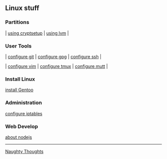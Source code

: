 
<h2> Linux stuff</h2>

<h3> Partitions </h3>

| [using cryptsetup](./linux/cryptsetup.md) |  [using lvm](./linux/lvm.md) | 

<h3> User Tools </h3>

| [configure git](./linux/git.md) | [configure gpg](./linux/gpg.md) | [configure ssh](./linux/ssh.md) | 

| [configure vim](./linux/vim.md) | [configure tmux](./linux/tmux.md) | [configure mutt](./linux/mutt.md) | 

<h3> Install Linux </h3>

[install Gentoo](./distros/gentoo.md)

<h3> Administration </h3>

[configure iptables](./linux/iptables.md)

<h3> Web Develop </h3>

[about nodejs](./web/nodejs.md)

---

[Naughty Thoughts](./github/thoughts.md)

